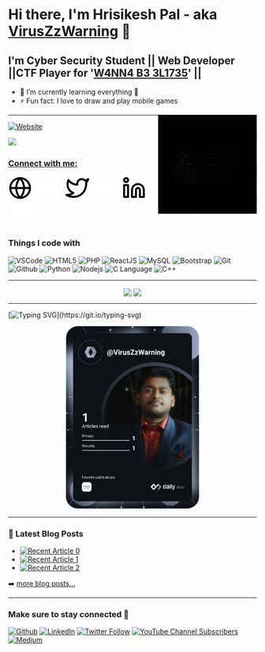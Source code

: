 # Hi there, I'm Hrisikesh Pal - aka [VirusZzWarning](https://viruszzwarning.medium.com) 👋 


## I'm Cyber Security Student || Web Developer ||CTF Player for '[W4NN4 B3 3L1735](https://ctftime.org/team/194276)' ||

- 🌱 I’m currently learning everything 🤣
- ⚡ Fun fact: I love to draw and play mobile games
<img align="right" src="https://github.com/VirusZzHkP/VirusZzHkP/blob/main/img/VirusZzWarning.gif" alt="viruszzwarning logo">

---

<a target="_blank" href="https://officialhrisikesh.000webhostapp.com/"><img alt="Website" src="https://img.shields.io/website?down_color=red&down_message=Offline&label=Website%20Status&logo=tryhackme&logoColor=white&style=flat-square&up_message=Online&url=https%3A%2F%2Fofficialhrisikesh.000webhostapp.com%2F">

![](https://komarev.com/ghpvc/?username=VirusZzHkP&style=flat-square&color=red)

  
### Connect with me:

[![website](./img/globe-light.svg)](https://viruszzwarning.medium.com#gh-light-mode-only)
[![website](./img/globe-dark.svg)](https://viruszzwarning.medium.com#gh-dark-mode-only)
&nbsp;&nbsp;
[![website](./img/twitter-light.svg)](https://twitter.com/intent/follow?original_referer=https%3A%2F%2Fgithub.com%2FcodeSTACKr&screen_name=hrisikesh_pal#gh-light-mode-only)
[![website](./img/twitter-dark.svg)](https://twitter.com/intent/follow?original_referer=https%3A%2F%2Fgithub.com%2FcodeSTACKr&screen_name=hrisikesh_pal#gh-dark-mode-only)
&nbsp;&nbsp;
[![website](./img/linkedin-light.svg)](https://www.linkedin.com/in/viruszzwarning#gh-light-mode-only)
[![website](./img/linkedin-dark.svg)](https://www.linkedin.com/in/viruszzwarning#gh-dark-mode-only)
&nbsp;&nbsp;


<h3>Things I code with</h3>
<p>

<img alt="VSCode" src="https://img.shields.io/badge/-VS%20Code-blue?style=for-the-badge&logo=visualstudio&logoColor=white" />

<img alt="HTML5" src="https://img.shields.io/badge/-HTML5-E34F26?style=for-the-badge&logo=visualstudio&logoColor=white" />

<img alt="PHP" src="https://img.shields.io/badge/-PHP-45b8d8?style=for-the-badge&logo=php&logoColor=white" />

<img alt="ReactJS" src="https://img.shields.io/badge/React-20232A?style=for-the-badge&logo=react&logoColor=61DAFB" />

<img alt="MySQL" src="https://img.shields.io/badge/-MySQL-F9A03C?style=for-the-badge&logo=laravel&logoColor=white" />

<img alt="Bootstrap" src="https://img.shields.io/badge/-Bootstrap-green?style=for-the-badge&logo=Bootstrap&logoColor=white" />

<img alt="Git" src="https://img.shields.io/badge/-Git-F05032?style=for-the-badge&logo=Git&logoColor=white" />

<img alt="Github" src="https://img.shields.io/badge/-GitHub-grey?style=for-the-badge&logo=Github&logoColor=white" />

<img alt="Python" src="https://img.shields.io/badge/-python-3670A0?style=for-the-badge&logo=python&logoColor=yellow" />

<img alt="Nodejs" src="https://img.shields.io/badge/-Nodejs-43853d?style=for-the-badge&logo=Node.js&logoColor=white" />

<img alt="C Language" src="https://img.shields.io/badge/-C%20Language-blue?style=for-the-badge&logo=C&logoColor=white" />

<img alt="C++" src="https://img.shields.io/badge/-c++-blue?style=for-the-badge&logo=c%2B%2B&logoColor=white" />
</p>




---

<p align="center">
<a href="https://github.com/VirusZzHkP"><img src="https://github-readme-stats.vercel.app/api?username=VirusZzHkP&count_private=true&show_icons=true&theme=midnight-purple&line_height=48&custom_title=Github_Stats&hide=stars&include_all_commits&card_width=205" align="center"></a>
<a href="https://github.com/VirusZzHkP"><img src="https://github-readme-stats.vercel.app/api/top-langs/?username=VirusZzHkP&count_private=true&hide=html,scss,,ejs&theme=midnight-purple&card_width=205" align="center"></a>
</p>


---
[![Typing SVG](https://readme-typing-svg.demolab.com?font=Raleway&pause=1000&color=F7F7F7&width=435&lines=My+DEV+Card...)](https://git.io/typing-svg)
<div align="center">
<a href="https://app.daily.dev/DailyDevTips"><img src="https://github.com/VirusZzHkP/VirusZzHkP/blob/main/devcard.svg" width="270" alt="Hrisikesh Pal's Dev Card"/></a>
</div>

---



### 📕 Latest Blog Posts
<!-- BLOG-POST-LIST:START -->
- <a target="_blank" href="https://github-readme-medium-recent-article.vercel.app/medium/@viruszzwarning/0"><img src="https://github-readme-medium-recent-article.vercel.app/medium/@viruszzwarning/0" alt="Recent Article 0"></a>
- <a target="_blank" href="https://github-readme-medium-recent-article.vercel.app/medium/@viruszzwarning/1"><img src="https://github-readme-medium-recent-article.vercel.app/medium/@viruszzwarning/1" alt="Recent Article 1"></a>
- <a target="_blank" href="https://github-readme-medium-recent-article.vercel.app/medium/@viruszzwarning/2"><img src="https://github-readme-medium-recent-article.vercel.app/medium/@viruszzwarning/2" alt="Recent Article 2"></a> <br>
<!-- BLOG-POST-LIST:END -->

➡️ [more blog posts...](https://viruszzwarning.medium.com/)

---

<h3>Make sure to stay connected 🤗 </h3>
<p><a href="https://github.com/VirusZzHkP" target="_blank"><img alt="Github" src="https://img.shields.io/badge/GitHub-%2312100E.svg?&style=for-the-badge&logo=Github&logoColor=white" /></a>
<a href="https://www.linkedin.com/in/viruszzwarning" target="_blank"><img alt="LinkedIn" src="https://img.shields.io/badge/linkedin-%230077B5.svg?&style=for-the-badge&logo=linkedin&logoColor=white" /></a>
<a href="https://twitter.com/hrisikesh_pal" target="_blank"><img alt="Twitter Follow" src="https://img.shields.io/twitter/follow/hrisikesh_pal?color=blue&logoColor=yellow&style=for-the-badge"></a>
<a href="https://www.youtube.com/channel/UC8TBVNC_3-Qnk7Nj3zJMeNA?sub_confirmation=1" target="_blank"><img alt="YouTube Channel Subscribers" src="https://img.shields.io/youtube/channel/subscribers/UC8TBVNC_3-Qnk7Nj3zJMeNA?style=for-the-badge"></a>
<a href="https://viruszzwarning.medium.com/" target="_blank"><img alt="Medium" src="https://img.shields.io/badge/Medium-12100E?style=for-the-badge&logo=medium&logoColor=white"></a>
</p>


